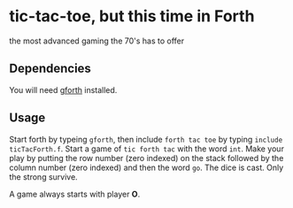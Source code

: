 # tic-tac-toe, but this time in Forth

the most advanced gaming the 70's has to offer

## Dependencies

You will need [gforth](https://www.gnu.org/software/gforth/) installed.

## Usage

Start forth by typeing `gforth`, then include `forth tac toe` by typing `include ticTacForth.f`. Start a game of `tic forth tac` with the word `int`. Make your play by putting the row number (zero indexed) on the stack followed by the column number (zero indexed) and then the word `go`. The dice is cast. Only the strong survive.

A game always starts with player **O**.
